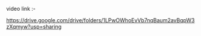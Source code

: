 video link :-


https://drive.google.com/drive/folders/1LPwOWhoEvVb7nqBaum2avBqpW3zXqmyw?usp=sharing

